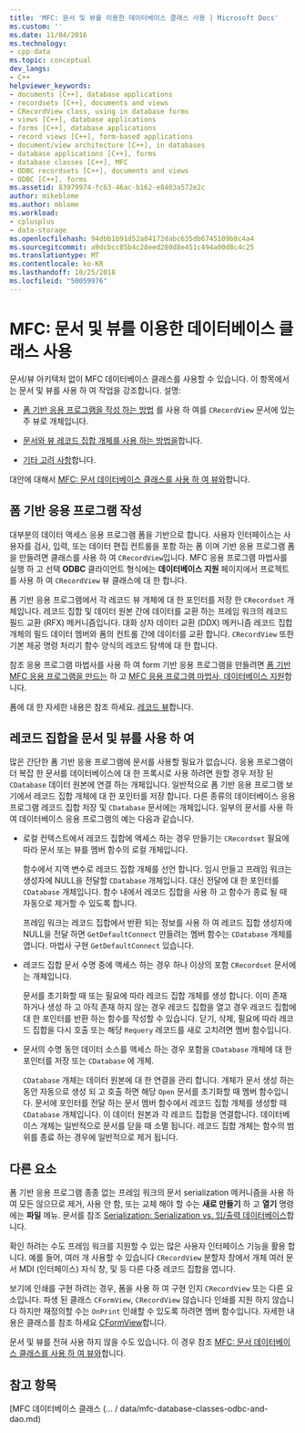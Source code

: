 ```yaml
---
title: 'MFC: 문서 및 뷰를 이용한 데이터베이스 클래스 사용 | Microsoft Docs'
ms.custom: ''
ms.date: 11/04/2016
ms.technology:
- cpp-data
ms.topic: conceptual
dev_langs:
- C++
helpviewer_keywords:
- documents [C++], database applications
- recordsets [C++], documents and views
- CRecordView class, using in database forms
- views [C++], database applications
- forms [C++], database applications
- record views [C++], form-based applications
- document/view architecture [C++], in databases
- database applications [C++], forms
- database classes [C++], MFC
- ODBC recordsets [C++], documents and views
- ODBC [C++], forms
ms.assetid: 83979974-fc63-46ac-b162-e8403a572e2c
author: mikeblome
ms.author: mblome
ms.workload:
- cplusplus
- data-storage
ms.openlocfilehash: 94dbb1b91d52a84172dabc635db6745109b8c4a4
ms.sourcegitcommit: a9dcbcc85b4c28eed280d8e451c494a00d8c4c25
ms.translationtype: MT
ms.contentlocale: ko-KR
ms.lasthandoff: 10/25/2018
ms.locfileid: "50059976"
---
```

# <a name="mfc-using-database-classes-with-documents-and-views"></a>MFC: 문서 및 뷰를 이용한 데이터베이스 클래스 사용

문서/뷰 아키텍처 없이 MFC 데이터베이스 클래스를 사용할 수 있습니다. 이 항목에서는 문서 및 뷰를 사용 하 여 작업을 강조합니다. 설명:

- [폼 기반 응용 프로그램을 작성 하는 방법](#_core_writing_a_form.2d.based_application) 를 사용 하 여를 `CRecordView` 문서에 있는 주 뷰로 개체입니다.

- [문서와 뷰 레코드 집합 개체를 사용 하는 방법을](#_core_using_recordsets_in_documents_and_views)합니다.

- [기타 고려 사항](#_core_other_factors)합니다.

대안에 대해서 [MFC: 문서 데이터베이스 클래스를 사용 하 여 뷰와](../data/mfc-using-database-classes-without-documents-and-views.md)합니다.

##  <a name="_core_writing_a_form.2d.based_application"></a> 폼 기반 응용 프로그램 작성

대부분의 데이터 액세스 응용 프로그램 폼을 기반으로 합니다. 사용자 인터페이스는 사용자를 검사, 입력, 또는 데이터 편집 컨트롤을 포함 하는 폼 이며 기반 응용 프로그램 폼을 만들려면 클래스를 사용 하 여 `CRecordView`입니다. MFC 응용 프로그램 마법사를 실행 하 고 선택 **ODBC** 클라이언트 형식에는 **데이터베이스 지원** 페이지에서 프로젝트를 사용 하 여 `CRecordView` 뷰 클래스에 대 한 합니다.

폼 기반 응용 프로그램에서 각 레코드 뷰 개체에 대 한 포인터를 저장 한 `CRecordset` 개체입니다. 레코드 집합 및 데이터 원본 간에 데이터를 교환 하는 프레임 워크의 레코드 필드 교환 (RFX) 메커니즘입니다. 대화 상자 데이터 교환 (DDX) 메커니즘 레코드 집합 개체의 필드 데이터 멤버와 폼의 컨트롤 간에 데이터를 교환 합니다. `CRecordView` 또한 기본 제공 명령 처리기 함수 양식의 레코드 탐색에 대 한 합니다.

참조 응용 프로그램 마법사를 사용 하 여 form 기반 응용 프로그램을 만들려면 [폼 기반 MFC 응용 프로그램을 만드는](../mfc/reference/creating-a-forms-based-mfc-application.md) 하 고 [MFC 응용 프로그램 마법사, 데이터베이스 지원](../mfc/reference/database-support-mfc-application-wizard.md)합니다.

폼에 대 한 자세한 내용은 참조 하세요. [레코드 뷰](../data/record-views-mfc-data-access.md)합니다.

##  <a name="_core_using_recordsets_in_documents_and_views"></a> 레코드 집합을 문서 및 뷰를 사용 하 여

많은 간단한 폼 기반 응용 프로그램에 문서를 사용할 필요가 없습니다. 응용 프로그램이 더 복잡 한 문서를 데이터베이스에 대 한 프록시로 사용 하려면 원할 경우 저장 된 `CDatabase` 데이터 원본에 연결 하는 개체입니다. 일반적으로 폼 기반 응용 프로그램 보기에서 레코드 집합 개체에 대 한 포인터를 저장 합니다. 다른 종류의 데이터베이스 응용 프로그램 레코드 집합 저장 및 `CDatabase` 문서에는 개체입니다. 일부의 문서를 사용 하 여 데이터베이스 응용 프로그램의 예는 다음과 같습니다.

- 로컬 컨텍스트에서 레코드 집합에 액세스 하는 경우 만들기는 `CRecordset` 필요에 따라 문서 또는 뷰를 멤버 함수의 로컬 개체입니다.

   함수에서 지역 변수로 레코드 집합 개체를 선언 합니다. 임시 만들고 프레임 워크는 생성자에 NULL을 전달할 `CDatabase` 개체입니다. 대신 전달에 대 한 포인터를 `CDatabase` 개체입니다. 함수 내에서 레코드 집합을 사용 하 고 함수가 종료 될 때 자동으로 제거할 수 있도록 합니다.

   프레임 워크는 레코드 집합에서 반환 되는 정보를 사용 하 여 레코드 집합 생성자에 NULL을 전달 하면 `GetDefaultConnect` 만들려는 멤버 함수는 `CDatabase` 개체를 엽니다. 마법사 구현 `GetDefaultConnect` 있습니다.

- 레코드 집합 문서 수명 중에 액세스 하는 경우 하나 이상의 포함 `CRecordset` 문서에는 개체입니다.

   문서를 초기화할 때 또는 필요에 따라 레코드 집합 개체를 생성 합니다. 이미 존재 하거나 생성 하 고 아직 존재 하지 않는 경우 레코드 집합을 열고 경우 레코드 집합에 대 한 포인터를 반환 하는 함수를 작성할 수 있습니다. 닫기, 삭제, 필요에 따라 레코드 집합을 다시 호출 또는 해당 `Requery` 레코드를 새로 고치려면 멤버 함수입니다.

- 문서의 수명 동안 데이터 소스를 액세스 하는 경우 포함을 `CDatabase` 개체에 대 한 포인터를 저장 또는 `CDatabase` 에 개체.

   `CDatabase` 개체는 데이터 원본에 대 한 연결을 관리 합니다. 개체가 문서 생성 하는 동안 자동으로 생성 되 고 호출 하면 해당 `Open` 문서를 초기화할 때 멤버 함수입니다. 문서에 포인터를 전달 하는 문서 멤버 함수에서 레코드 집합 개체를 생성할 때 `CDatabase` 개체입니다. 이 데이터 원본과 각 레코드 집합을 연결합니다. 데이터베이스 개체는 일반적으로 문서를 닫을 때 소멸 됩니다. 레코드 집합 개체는 함수의 범위를 종료 하는 경우에 일반적으로 제거 됩니다.

##  <a name="_core_other_factors"></a> 다른 요소

폼 기반 응용 프로그램 종종 없는 프레임 워크의 문서 serialization 메커니즘을 사용 하 여 모든 않으므로 제거, 사용 안 함, 또는 교체 해야 할 수는 **새로 만들기** 하 고 **열기** 명령에는 **파일** 메뉴. 문서를 참조 [Serialization: Serialization vs. 입/출력 데이터베이스](../mfc/serialization-serialization-vs-database-input-output.md)합니다.

확인 하려는 수도 프레임 워크를 지원할 수 있는 많은 사용자 인터페이스 기능을 활용 합니다. 예를 들어, 여러 개 사용할 수 있습니다 `CRecordView` 분할자 창에서 개체 여러 문서 MDI (인터페이스) 자식 창, 및 등 다른 다중 레코드 집합을 엽니다.

보기에 인쇄를 구현 하려는 경우, 폼을 사용 하 여 구현 인지 `CRecordView` 또는 다른 요소입니다. 파생 된 클래스 `CFormView`, `CRecordView` 않습니다 인쇄를 지원 하지 않습니다 하지만 재정의할 수는 `OnPrint` 인쇄할 수 있도록 하려면 멤버 함수입니다. 자세한 내용은 클래스를 참조 하세요 [CFormView](../mfc/reference/cformview-class.md)합니다.

문서 및 뷰를 전혀 사용 하지 않을 수도 있습니다. 이 경우 참조 [MFC: 문서 데이터베이스 클래스를 사용 하 여 뷰와](../data/mfc-using-database-classes-without-documents-and-views.md)합니다.

## <a name="see-also"></a>참고 항목

[MFC 데이터베이스 클래스 (... / data/mfc-database-classes-odbc-and-dao.md)